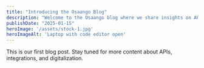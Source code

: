 ```yaml
---
title: "Introducing the Osaango Blog"
description: "Welcome to the Osaango blog where we share insights on APIs and integrations."
publishDate: "2025-01-15"
heroImage: '/assets/stock-1.jpg'
heroImageAlt: 'Laptop with code editor open'
---
```

This is our first blog post. Stay tuned for more content about APIs, integrations, and digitalization.

